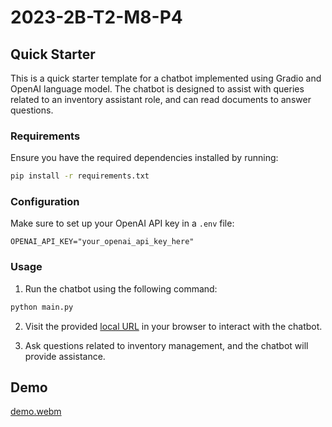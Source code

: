 # 2023-2B-T2-M8-P4

## Quick Starter

This is a quick starter template for a chatbot implemented using Gradio and OpenAI language model. The chatbot is designed to assist with queries related to an inventory assistant role, and can read documents to answer questions.

### Requirements

Ensure you have the required dependencies installed by running:

```bash
pip install -r requirements.txt
```

### Configuration

Make sure to set up your OpenAI API key in a `.env` file:

```plaintext
OPENAI_API_KEY="your_openai_api_key_here"
```

### Usage

1. Run the chatbot using the following command:

```bash
python main.py
```

2. Visit the provided [local URL](http://127.0.0.1:7860/) in your browser to interact with the chatbot.

3. Ask questions related to inventory management, and the chatbot will provide assistance.

## Demo
[demo.webm](https://github.com/ViniciosLugli/2023-2B-T2-M8-P4/assets/40807526/707840df-c86e-49b4-9bb4-f1b3fa61a8ec)
